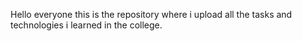 Hello everyone this is the repository where i upload all the tasks and technologies i learned in the college.
